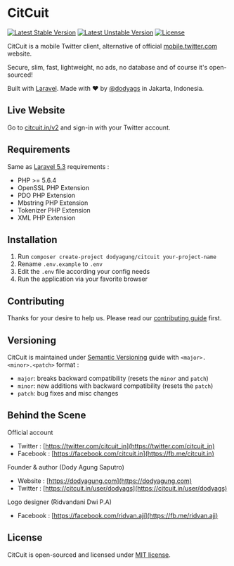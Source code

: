 # CitCuit

[![Latest Stable Version](https://poser.pugx.org/dodyagung/citcuit/v/stable)](https://packagist.org/packages/dodyagung/citcuit)
[![Latest Unstable Version](https://poser.pugx.org/dodyagung/citcuit/v/unstable)](https://packagist.org/packages/dodyagung/citcuit)
[![License](https://poser.pugx.org/dodyagung/citcuit/license)](https://packagist.org/packages/dodyagung/citcuit)

CitCuit is a mobile Twitter client, alternative of official [mobile.twitter.com](https://mobile.twitter.com) website.

Secure, slim, fast, lightweight, no ads, no database and of course it's open-sourced!

Built with [Laravel](https://laravel.com). Made with :heart: by [@dodyags](https://twitter.com/dodyags) in Jakarta, Indonesia.

## Live Website

Go to [citcuit.in/v2](https://citcuit.in/v2) and sign-in with your Twitter account.

## Requirements

Same as [Laravel 5.3](https://laravel.com/docs/5.3#server-requirements) requirements :

* PHP >= 5.6.4
* OpenSSL PHP Extension
* PDO PHP Extension
* Mbstring PHP Extension
* Tokenizer PHP Extension
* XML PHP Extension

## Installation

1. Run `composer create-project dodyagung/citcuit your-project-name`
2. Rename `.env.example` to `.env`
3. Edit the `.env` file according your config needs
4. Run the application via your favorite browser

## Contributing

Thanks for your desire to help us. Please read our [contributing guide](https://github.com/dodyagung/citcuit/blob/develop/CONTRIBUTING.md) first.

## Versioning

CitCuit is maintained under [Semantic Versioning](http://semver.org) guide with `<major>.<minor>.<patch>` format :
* `major`: breaks backward compatibility (resets the `minor` and `patch`)
* `minor`: new additions with backward compatibility (resets the `patch`)
* `patch`: bug fixes and misc changes

## Behind the Scene

Official account
* Twitter : [https://twitter.com/citcuit_in](https://twitter.com/citcuit_in)
* Facebook : [https://facebook.com/citcuit.in](https://fb.me/citcuit.in)

Founder & author (Dody Agung Saputro)
* Website : [https://dodyagung.com](https://dodyagung.com)
* Twitter : [https://citcuit.in/user/dodyags](https://citcuit.in/user/dodyags)

Logo designer (Ridvandani Dwi P.A)
* Facebook : [https://facebook.com/ridvan.aji](https://fb.me/ridvan.aji)

## License

CitCuit is open-sourced and licensed under [MIT license](https://github.com/dodyagung/citcuit/blob/develop/LICENSE.md).
